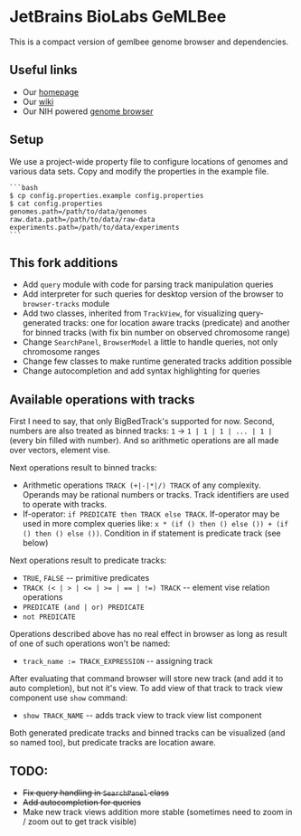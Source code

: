 JetBrains BioLabs GeMLBee
=========================

This is a compact version of gemlbee genome browser and dependencies.

Useful links
------------

* Our [homepage](https://research.jetbrains.org/groups/biolabs)
* Our [wiki](http://biolabs.intellij.net)
* Our NIH powered [genome browser](http://genomebrowser.labs.intellij.net)

Setup
-----

We use a project-wide property file to configure locations of genomes and various data sets.
Copy and modify the properties in the example file.

    ```bash
    $ cp config.properties.example config.properties
    $ cat config.properties
    genomes.path=/path/to/data/genomes
    raw.data.path=/path/to/data/raw-data
    experiments.path=/path/to/data/experiments
    ```

This fork additions
--------------------

* Add `query` module with code for parsing track manipulation queries
* Add interpreter for such queries for desktop version of the browser to `browser-tracks` module
* Add two classes, inherited from `TrackView`, for visualizing query-generated tracks:
  one for location aware tracks (predicate) and another for binned tracks (with fix bin number on
  observed chromosome range)
* Change `SearchPanel`, `BrowserModel` a little to handle queries, not only chromosome ranges
* Change few classes to make runtime generated tracks addition possible
* Change autocompletion and add syntax highlighting for queries

Available operations with tracks
--------------------------------

First I need to say, that only BigBedTrack's supported for now. 
Second, numbers are also treated as binned tracks: `1` -> `1 | 1 | 1 | ... | 1 |` (every bin filled with number). And so arithmetic operations are all made over vectors, element vise.

Next operations result to binned tracks:

* Arithmetic operations `TRACK (+|-|*|/) TRACK` of any complexity. Operands may be rational numbers or tracks. Track identifiers are used to operate with tracks.
* If-operator: `if PREDICATE then TRACK else TRACK`. If-operator may be used in more complex queries like: `x * (if () then () else ()) + (if () then () else ())`. Condition in if statement is predicate track (see below)

Next operations result to predicate tracks:

* `TRUE`, `FALSE` -- primitive predicates
* `TRACK (< | > | <= | >= | == | !=) TRACK` -- element vise relation operations
* `PREDICATE (and | or) PREDICATE`
* `not PREDICATE`

Operations described above has no real effect in browser as long as result of one of such operations won't be named:

* `track_name := TRACK_EXPRESSION` -- assigning track

After evaluating that command browser will store new track (and add it to auto completion), but not it's view. To add view of that track to track view component use `show` command:

* `show TRACK_NAME` -- adds track view to track view list component

Both generated predicate tracks and binned tracks can be visualized (and so named too), but predicate tracks are location aware.

TODO:
-----

* ~~Fix query handling in `SearchPanel` class~~
* ~~Add autocompletion for queries~~
* Make new track views addition more stable (sometimes need to zoom in / zoom out to get track visible)
